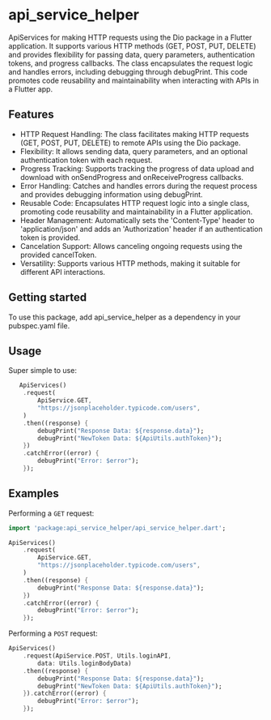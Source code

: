 # api_service_helper

ApiServices for making HTTP requests using the Dio package in a Flutter application. It supports various HTTP methods (GET, POST, PUT, DELETE) and provides flexibility for passing data, query parameters, authentication tokens, and progress callbacks. The class encapsulates the request logic and handles errors, including debugging through debugPrint. This code promotes code reusability and maintainability when interacting with APIs in a Flutter app.


## Features

- HTTP Request Handling: The class facilitates making HTTP requests (GET, POST, PUT, DELETE) to remote APIs using the Dio package.
- Flexibility: It allows sending data, query parameters, and an optional authentication token with each request.
- Progress Tracking: Supports tracking the progress of data upload and download with onSendProgress and onReceiveProgress callbacks.
- Error Handling: Catches and handles errors during the request process and provides debugging information using debugPrint.
- Reusable Code: Encapsulates HTTP request logic into a single class, promoting code reusability and maintainability in a Flutter application.
- Header Management: Automatically sets the 'Content-Type' header to 'application/json' and adds an 'Authorization' header if an authentication token is provided.
- Cancelation Support: Allows canceling ongoing requests using the provided cancelToken.
- Versatility: Supports various HTTP methods, making it suitable for different API interactions.


## Getting started

To use this package, add api_service_helper as a dependency in your pubspec.yaml file.

## Usage

Super simple to use:

```dart
   ApiServices()
    .request(
        ApiService.GET,
        "https://jsonplaceholder.typicode.com/users",
    )
    .then((response) {
        debugPrint("Response Data: ${response.data}");
        debugPrint("NewToken Data: ${ApiUtils.authToken}");
    })
    .catchError((error) {
        debugPrint("Error: $error");
    });
```
## Examples

Performing a `GET` request:

```dart
import 'package:api_service_helper/api_service_helper.dart';

ApiServices()
    .request(
        ApiService.GET,
        "https://jsonplaceholder.typicode.com/users",
    )
    .then((response) {
        debugPrint("Response Data: ${response.data}");
    })
    .catchError((error) {
        debugPrint("Error: $error");
    });
```

Performing a `POST` request:

```dart
ApiServices()
    .request(ApiService.POST, Utils.loginAPI,
        data: Utils.loginBodyData)
    .then((response) {
        debugPrint("Response Data: ${response.data}");
        debugPrint("NewToken Data: ${ApiUtils.authToken}");
    }).catchError((error) {
        debugPrint("Error: $error");
    });
```

